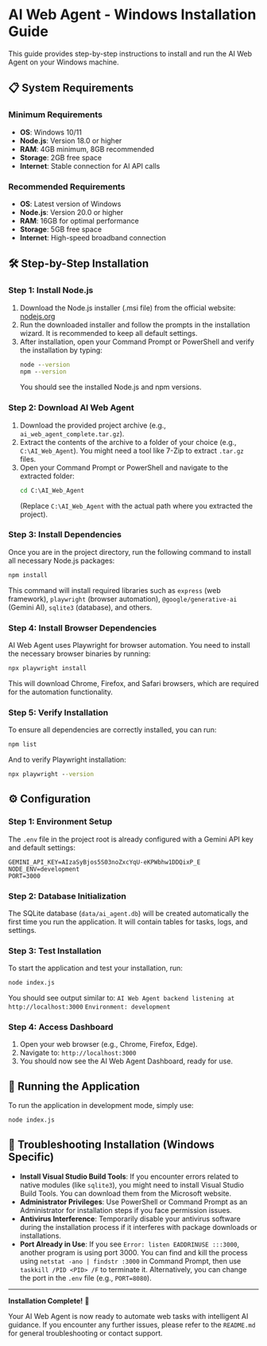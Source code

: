 # AI Web Agent - Windows Installation Guide

This guide provides step-by-step instructions to install and run the AI Web Agent on your Windows machine.

## 📋 System Requirements

### Minimum Requirements
- **OS**: Windows 10/11
- **Node.js**: Version 18.0 or higher
- **RAM**: 4GB minimum, 8GB recommended
- **Storage**: 2GB free space
- **Internet**: Stable connection for AI API calls

### Recommended Requirements
- **OS**: Latest version of Windows
- **Node.js**: Version 20.0 or higher
- **RAM**: 16GB for optimal performance
- **Storage**: 5GB free space
- **Internet**: High-speed broadband connection

## 🛠️ Step-by-Step Installation

### Step 1: Install Node.js

1.  Download the Node.js installer (.msi file) from the official website: [nodejs.org](https://nodejs.org)
2.  Run the downloaded installer and follow the prompts in the installation wizard. It is recommended to keep all default settings.
3.  After installation, open your Command Prompt or PowerShell and verify the installation by typing:
    ```cmd
    node --version
    npm --version
    ```
    You should see the installed Node.js and npm versions.

### Step 2: Download AI Web Agent

1.  Download the provided project archive (e.g., `ai_web_agent_complete.tar.gz`).
2.  Extract the contents of the archive to a folder of your choice (e.g., `C:\AI_Web_Agent`). You might need a tool like 7-Zip to extract `.tar.gz` files.
3.  Open your Command Prompt or PowerShell and navigate to the extracted folder:
    ```cmd
    cd C:\AI_Web_Agent
    ```
    (Replace `C:\AI_Web_Agent` with the actual path where you extracted the project).

### Step 3: Install Dependencies

Once you are in the project directory, run the following command to install all necessary Node.js packages:

```cmd
npm install
```

This command will install required libraries such as `express` (web framework), `playwright` (browser automation), `@google/generative-ai` (Gemini AI), `sqlite3` (database), and others.

### Step 4: Install Browser Dependencies

AI Web Agent uses Playwright for browser automation. You need to install the necessary browser binaries by running:

```cmd
npx playwright install
```

This will download Chrome, Firefox, and Safari browsers, which are required for the automation functionality.

### Step 5: Verify Installation

To ensure all dependencies are correctly installed, you can run:

```cmd
npm list
```

And to verify Playwright installation:

```cmd
npx playwright --version
```

## ⚙️ Configuration

### Step 1: Environment Setup

The `.env` file in the project root is already configured with a Gemini API key and default settings:

```env
GEMINI_API_KEY=AIzaSyBjos5S03noZxcYqU-eKPWbhw1DDQixP_E
NODE_ENV=development
PORT=3000
```

### Step 2: Database Initialization

The SQLite database (`data/ai_agent.db`) will be created automatically the first time you run the application. It will contain tables for tasks, logs, and settings.

### Step 3: Test Installation

To start the application and test your installation, run:

```cmd
node index.js
```

You should see output similar to:
`AI Web Agent backend listening at http://localhost:3000`
`Environment: development`

### Step 4: Access Dashboard

1.  Open your web browser (e.g., Chrome, Firefox, Edge).
2.  Navigate to: `http://localhost:3000`
3.  You should now see the AI Web Agent Dashboard, ready for use.

## 🚀 Running the Application

To run the application in development mode, simply use:

```cmd
node index.js
```

## 🐛 Troubleshooting Installation (Windows Specific)

-   **Install Visual Studio Build Tools**: If you encounter errors related to native modules (like `sqlite3`), you might need to install Visual Studio Build Tools. You can download them from the Microsoft website.
-   **Administrator Privileges**: Use PowerShell or Command Prompt as an Administrator for installation steps if you face permission issues.
-   **Antivirus Interference**: Temporarily disable your antivirus software during the installation process if it interferes with package downloads or installations.
-   **Port Already in Use**: If you see `Error: listen EADDRINUSE :::3000`, another program is using port 3000. You can find and kill the process using `netstat -ano | findstr :3000` in Command Prompt, then use `taskkill /PID <PID> /F` to terminate it. Alternatively, you can change the port in the `.env` file (e.g., `PORT=8080`).

---

**Installation Complete!** 🎉

Your AI Web Agent is now ready to automate web tasks with intelligent AI guidance. If you encounter any further issues, please refer to the `README.md` for general troubleshooting or contact support.

